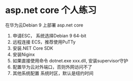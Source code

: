 # asp.net core 个人练习

在华为云Debian 9 上部署 asp.net core 

1. 申请ESC， 系统选择Debian 9 64-bit
2. 远程连接 ECS，推荐使用PuTTy
3. 安装.NET Core SDK
4. 安装Niginx
5. 如果直接使用命令 dotnet.exe xxx.dll, 安装supervisor守护
6. 配置华为云对外端口，否则外网访问不了
7. 其他系统配置
    系统时区，默认是纽约时间
    
